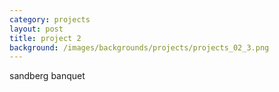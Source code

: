 ```yaml
---
category: projects
layout: post
title: project 2
background: /images/backgrounds/projects/projects_02_3.png
---
```

sandberg banquet